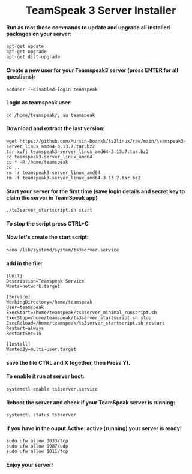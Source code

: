 <h1 align='center'>TeamSpeak 3 Server Installer</h1>

#### Run as root those commands to update and upgrade all installed packages on your server:
```
apt-get update
apt-get upgrade
apt-get dist-upgrade
```
#### Create a new user for your Teamspeak3 server (press ENTER for all questions):
```
adduser --disabled-login teamspeak
```
#### Login as teamspeak user:
```
cd /home/teamspeak/; su teamspeak
```
#### Download and extract the last version:
```
wget https://github.com/Mursin-Doankk/ts3linux/raw/main/teamspeak3-server_linux_amd64-3.13.7.tar.bz2
tar xvfj teamspeak3-server_linux_amd64-3.13.7.tar.bz2
cd teamspeak3-server_linux_amd64
cp * -R /home/teamspeak
cd ..
rm -r teamspeak3-server_linux_amd64
rm -f teamspeak3-server_linux_amd64-3.13.7.tar.bz2
```
#### Start your server for the first time (save login details and secret key to claim the server in TeamSpeak app)
```
./ts3server_startscript.sh start
```
#### To stop the script press CTRL+C

#### Now let's create the start script:
```
nano /lib/systemd/system/ts3server.service
```
#### add in the file:
```
[Unit]
Description=Teamspeak Service
Wants=network.target

[Service]
WorkingDirectory=/home/teamspeak
User=teamspeak
ExecStart=/home/teamspeak/ts3server_minimal_runscript.sh
ExecStop=/home/teamspeak/ts3server_startscript.sh stop
ExecReload=/home/teamspeak/ts3server_startscript.sh restart
Restart=always
RestartSec=15

[Install]
WantedBy=multi-user.target
```
#### save the file  CTRL and X together, then Press Y).

#### To enable it run at server boot:
```
systemctl enable ts3server.service
```
#### Reboot the server and check if your TeamSpeak server is running:
```
systemctl status ts3server
```
#### if you have in the ouput Active: active (running) your server is ready!
```
sudo ufw allow 3033/tcp
sudo ufw allow 9987/udp
sudo ufw allow 1011/tcp
```
#### Enjoy your server!
